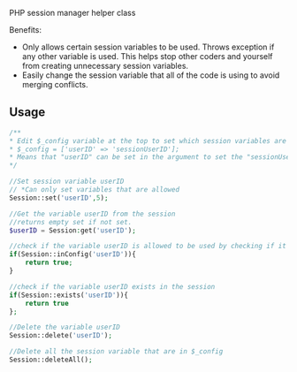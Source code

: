 PHP session manager helper class

Benefits:
- Only allows certain session variables to be used. Throws exception if any other variable is used.
This helps stop other coders and yourself from creating unnecessary session variables.
- Easily change the session variable that all of the code is using to avoid merging conflicts.


Usage
-----

```php
/**
* Edit $_config variable at the top to set which session variables are allowed
* $_config = ['userID' => 'sessionUserID'];
* Means that "userID" can be set in the argument to set the "sessionUserID" session variable.
*/

//Set session variable userID
// *Can only set variables that are allowed
Session::set('userID',5);

//Get the variable userID from the session
//returns empty set if not set.
$userID = Session:get('userID');

//check if the variable userID is allowed to be used by checking if it's in $_config
if(Session::inConfig('userID')){
    return true;
}

//check if the variable userID exists in the session
if(Session::exists('userID')){
    return true
};

//Delete the variable userID
Session::delete('userID');

//Delete all the session variable that are in $_config
Session::deleteAll();


```

